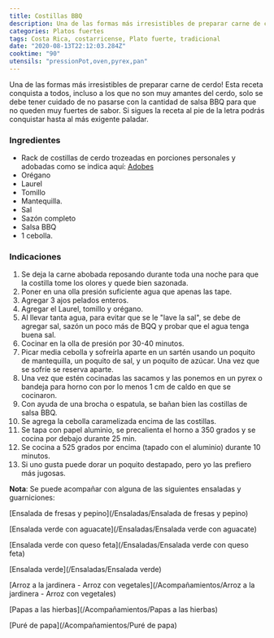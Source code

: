 ```yaml
---
title: Costillas BBQ
description: Una de las formas más irresistibles de preparar carne de cerdo!
categories: Platos fuertes
tags: Costa Rica, costarricense, Plato fuerte, tradicional
date: "2020-08-13T22:12:03.284Z"
cooktime: "90"
utensils: "pressionPot,oven,pyrex,pan"
---
```

Una de las formas más irresistibles de preparar carne de cerdo! Esta receta conquista a todos, incluso a los que no son muy amantes del cerdo, solo se debe tener cuidado de no pasarse con la cantidad de salsa BBQ para que no queden muy fuertes de sabor. Si sigues la receta al pie de la letra podrás conquistar hasta al más exigente paladar.

### Ingredientes

- Rack de costillas de cerdo trozeadas en porciones personales y adobadas como se indica aquí: [Adobes](/Adobes/#costillas-bbq)
- Orégano
- Laurel
- Tomillo
- Mantequilla.
- Sal
- Sazón completo
- Salsa BBQ
- 1 cebolla.

### Indicaciones

1. Se deja la carne abobada reposando durante toda una noche para que la costilla tome los olores y quede bien sazonada.
2. Poner en una olla presión suficiente agua que apenas las tape.
3. Agregar 3 ajos pelados enteros.
4. Agregar el Laurel, tomillo y orégano.
5. Al llevar tanta agua, para evitar que se le "lave la sal", se debe de agregar sal, sazón un poco más de BQQ y probar que el agua tenga buena sal.
6. Cocinar en la olla de presión por 30-40 minutos.
7. Picar media cebolla y sofreírla aparte en un sartén usando un poquito de mantequilla, un poquito de sal, y un poquito de azúcar. Una vez que se sofríe se reserva aparte.
8. Una vez que estén cocinadas las sacamos y las ponemos en un pyrex o bandeja para horno con por lo menos 1 cm de caldo en que se cocinaron.
9. Con ayuda de una brocha o espatula, se bañan bien las costillas de salsa BBQ.
10. Se agrega la cebolla caramelizada encima de las costillas.
11. Se tapa con papel aluminio, se precalienta el horno a 350 grados  y se cocina por debajo durante 25 min.
12. Se cocina a 525 grados por encima (tapado con el aluminio) durante 10 minutos.
13. Si uno gusta puede dorar un poquito destapado, pero yo las prefiero más jugosas.

**Nota**: Se puede acompañar con alguna de las siguientes ensaladas y guarniciones:

[Ensalada de fresas y pepino](/Ensaladas/Ensalada de fresas y pepino)

[Ensalada verde con aguacate](/Ensaladas/Ensalada verde con aguacate)

[Ensalada verde con queso feta](/Ensaladas/Ensalada verde con queso feta)

[Ensalada verde](/Ensaladas/Ensalada verde)

[Arroz a la jardinera - Arroz con vegetales](/Acompañamientos/Arroz a la jardinera - Arroz con vegetales)

[Papas a las hierbas](/Acompañamientos/Papas a las hierbas)

[Puré de papa](/Acompañamientos/Puré de papa)
